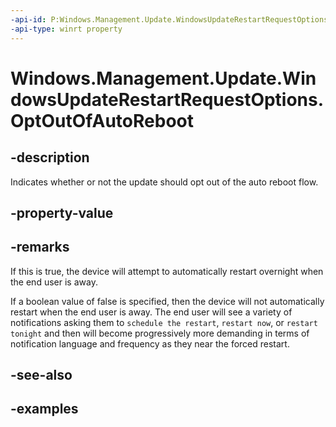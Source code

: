 ```yaml
---
-api-id: P:Windows.Management.Update.WindowsUpdateRestartRequestOptions.OptOutOfAutoReboot
-api-type: winrt property
---
```


# Windows.Management.Update.WindowsUpdateRestartRequestOptions.OptOutOfAutoReboot

<!--
public bool OptOutOfAutoReboot { get; set; }
-->


## -description
Indicates whether or not the update should opt out of the auto reboot flow.

## -property-value

## -remarks
If this is true, the device will attempt to automatically restart overnight when the end user is away.

If a boolean value of false is specified, then the device will not automatically restart when the end user is away. The end user will see a variety of notifications asking them to `schedule the restart`, `restart now`, or `restart tonight` and then will become progressively more demanding in terms of notification language and frequency as they near the forced restart.

## -see-also

## -examples


